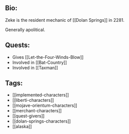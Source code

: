 ## Bio:

Zeke is the resident mechanic of [[Dolan Springs]] in 2281.

Generally apolitical.

## Quests:

- Gives [[Let-the-Four-Winds-Blow]]
- Involved in [[Bat-Country]]
- Involved in [[Taxman]]

## Tags:

- [[implemented-characters]]
- [[liberti-characters]]
- [[mojave-orientum-characters]]
- [[merchant-characters]]
- [[quest-givers]]
- [[dolan-springs-characters]]
- [[alaska]]